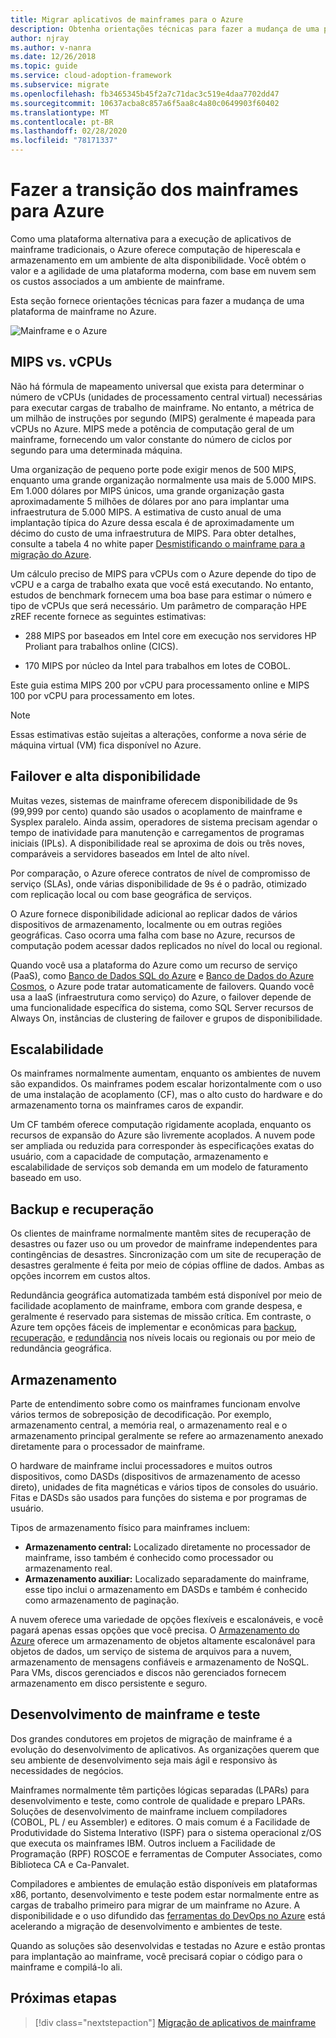 ```yaml
---
title: Migrar aplicativos de mainframes para o Azure
description: Obtenha orientações técnicas para fazer a mudança de uma plataforma de mainframe para computação e armazenamento de hiperescala do Azure em um ambiente de alta disponibilidade.
author: njray
ms.author: v-nanra
ms.date: 12/26/2018
ms.topic: guide
ms.service: cloud-adoption-framework
ms.subservice: migrate
ms.openlocfilehash: fb3465345b45f2a7c71dac3c519e4daa7702dd47
ms.sourcegitcommit: 10637acba8c857a6f5aa8c4a80c0649903f60402
ms.translationtype: MT
ms.contentlocale: pt-BR
ms.lasthandoff: 02/28/2020
ms.locfileid: "78171337"
---
```

# <a name="make-the-switch-from-mainframes-to-azure"></a>Fazer a transição dos mainframes para Azure

Como uma plataforma alternativa para a execução de aplicativos de mainframe tradicionais, o Azure oferece computação de hiperescala e armazenamento em um ambiente de alta disponibilidade. Você obtém o valor e a agilidade de uma plataforma moderna, com base em nuvem sem os custos associados a um ambiente de mainframe.

Esta seção fornece orientações técnicas para fazer a mudança de uma plataforma de mainframe no Azure.

![Mainframe e o Azure](../../_images/mainframe-migration/make-the-switch.png)

## <a name="mips-vs-vcpus"></a>MIPS vs. vCPUs

Não há fórmula de mapeamento universal que exista para determinar o número de vCPUs (unidades de processamento central virtual) necessárias para executar cargas de trabalho de mainframe. No entanto, a métrica de um milhão de instruções por segundo (MIPS) geralmente é mapeada para vCPUs no Azure. MIPS mede a potência de computação geral de um mainframe, fornecendo um valor constante do número de ciclos por segundo para uma determinada máquina.

Uma organização de pequeno porte pode exigir menos de 500 MIPS, enquanto uma grande organização normalmente usa mais de 5.000 MIPS. Em 1.000 dólares por MIPS únicos, uma grande organização gasta aproximadamente 5 milhões de dólares por ano para implantar uma infraestrutura de 5.000 MIPS. A estimativa de custo anual de uma implantação típica do Azure dessa escala é de aproximadamente um décimo do custo de uma infraestrutura de MIPS. Para obter detalhes, consulte a tabela 4 no white paper [Desmistificando o mainframe para a migração do Azure](https://azure.microsoft.com/resources/demystifying-mainframe-to-azure-migration).

Um cálculo preciso de MIPS para vCPUs com o Azure depende do tipo de vCPU e a carga de trabalho exata que você está executando. No entanto, estudos de benchmark fornecem uma boa base para estimar o número e tipo de vCPUs que será necessário. Um parâmetro de comparação HPE zREF recente fornece as seguintes estimativas:

- 288 MIPS por baseados em Intel core em execução nos servidores HP Proliant para trabalhos online (CICS).

- 170 MIPS por núcleo da Intel para trabalhos em lotes de COBOL.

Este guia estima MIPS 200 por vCPU para processamento online e MIPS 100 por vCPU para processamento em lotes.

> [!NOTE]
> Essas estimativas estão sujeitas a alterações, conforme a nova série de máquina virtual (VM) fica disponível no Azure.

## <a name="high-availability-and-failover"></a>Failover e alta disponibilidade

Muitas vezes, sistemas de mainframe oferecem disponibilidade de 9s (99,999 por cento) quando são usados o acoplamento de mainframe e Sysplex paralelo. Ainda assim, operadores de sistema precisam agendar o tempo de inatividade para manutenção e carregamentos de programas iniciais (IPLs). A disponibilidade real se aproxima de dois ou três noves, comparáveis a servidores baseados em Intel de alto nível.

Por comparação, o Azure oferece contratos de nível de compromisso de serviço (SLAs), onde várias disponibilidade de 9s é o padrão, otimizado com replicação local ou com base geográfica de serviços.

O Azure fornece disponibilidade adicional ao replicar dados de vários dispositivos de armazenamento, localmente ou em outras regiões geográficas. Caso ocorra uma falha com base no Azure, recursos de computação podem acessar dados replicados no nível do local ou regional.

Quando você usa a plataforma do Azure como um recurso de serviço (PaaS), como [Banco de Dados SQL do Azure](https://docs.microsoft.com/azure/sql-database/sql-database-technical-overview) e [Banco de Dados do Azure Cosmos](https://docs.microsoft.com/azure/cosmos-db/introduction), o Azure pode tratar automaticamente de failovers. Quando você usa a IaaS (infraestrutura como serviço) do Azure, o failover depende de uma funcionalidade específica do sistema, como SQL Server recursos de Always On, instâncias de clustering de failover e grupos de disponibilidade.

## <a name="scalability"></a>Escalabilidade

Os mainframes normalmente aumentam, enquanto os ambientes de nuvem são expandidos. Os mainframes podem escalar horizontalmente com o uso de uma instalação de acoplamento (CF), mas o alto custo do hardware e do armazenamento torna os mainframes caros de expandir.

Um CF também oferece computação rigidamente acoplada, enquanto os recursos de expansão do Azure são livremente acoplados. A nuvem pode ser ampliada ou reduzida para corresponder às especificações exatas do usuário, com a capacidade de computação, armazenamento e escalabilidade de serviços sob demanda em um modelo de faturamento baseado em uso.

## <a name="backup-and-recovery"></a>Backup e recuperação

Os clientes de mainframe normalmente mantêm sites de recuperação de desastres ou fazer uso ou um provedor de mainframe independentes para contingências de desastres. Sincronização com um site de recuperação de desastres geralmente é feita por meio de cópias offline de dados. Ambas as opções incorrem em custos altos.

Redundância geográfica automatizada também está disponível por meio de facilidade acoplamento de mainframe, embora com grande despesa, e geralmente é reservado para sistemas de missão crítica. Em contraste, o Azure tem opções fáceis de implementar e econômicas para [backup](https://docs.microsoft.com/azure/backup/backup-introduction-to-azure-backup), [recuperação](https://docs.microsoft.com/azure/site-recovery/site-recovery-overview), e [redundância](https://docs.microsoft.com/azure/storage/common/storage-redundancy) nos níveis locais ou regionais ou por meio de redundância geográfica.

## <a name="storage"></a>Armazenamento

Parte de entendimento sobre como os mainframes funcionam envolve vários termos de sobreposição de decodificação. Por exemplo, armazenamento central, a memória real, o armazenamento real e o armazenamento principal geralmente se refere ao armazenamento anexado diretamente para o processador de mainframe.

O hardware de mainframe inclui processadores e muitos outros dispositivos, como DASDs (dispositivos de armazenamento de acesso direto), unidades de fita magnéticas e vários tipos de consoles do usuário. Fitas e DASDs são usados para funções do sistema e por programas de usuário.

Tipos de armazenamento físico para mainframes incluem:

- **Armazenamento central:** Localizado diretamente no processador de mainframe, isso também é conhecido como processador ou armazenamento real.
- **Armazenamento auxiliar:** Localizado separadamente do mainframe, esse tipo inclui o armazenamento em DASDs e também é conhecido como armazenamento de paginação.

A nuvem oferece uma variedade de opções flexíveis e escalonáveis, e você pagará apenas essas opções que você precisa. O [Armazenamento do Azure](https://docs.microsoft.com/azure/storage/common/storage-introduction) oferece um armazenamento de objetos altamente escalonável para objetos de dados, um serviço de sistema de arquivos para a nuvem, armazenamento de mensagens confiáveis e armazenamento de NoSQL. Para VMs, discos gerenciados e discos não gerenciados fornecem armazenamento em disco persistente e seguro.

## <a name="mainframe-development-and-testing"></a>Desenvolvimento de mainframe e teste

Dos grandes condutores em projetos de migração de mainframe é a evolução do desenvolvimento de aplicativos. As organizações querem que seu ambiente de desenvolvimento seja mais ágil e responsivo às necessidades de negócios.

Mainframes normalmente têm partições lógicas separadas (LPARs) para desenvolvimento e teste, como controle de qualidade e preparo LPARs. Soluções de desenvolvimento de mainframe incluem compiladores (COBOL, PL / eu Assembler) e editores. O mais comum é a Facilidade de Produtividade do Sistema Interativo (ISPF) para o sistema operacional z/OS que executa os mainframes IBM. Outros incluem a Facilidade de Programação (RPF) ROSCOE e ferramentas de Computer Associates, como Biblioteca CA e Ca-Panvalet.

Compiladores e ambientes de emulação estão disponíveis em plataformas x86, portanto, desenvolvimento e teste podem estar normalmente entre as cargas de trabalho primeiro para migrar de um mainframe no Azure. A disponibilidade e o uso difundido das [ferramentas do DevOps no Azure](https://azure.microsoft.com/solutions/devops) está acelerando a migração de desenvolvimento e ambientes de teste.

Quando as soluções são desenvolvidas e testadas no Azure e estão prontas para implantação ao mainframe, você precisará copiar o código para o mainframe e compilá-lo ali.

## <a name="next-steps"></a>Próximas etapas

> [!div class="nextstepaction"]
> [Migração de aplicativos de mainframe](./application-strategies.md)
